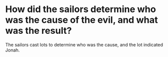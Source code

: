 # How did the sailors determine who was the cause of the evil, and what was the result?

The sailors cast lots to determine who was the cause, and the lot indicated Jonah.

